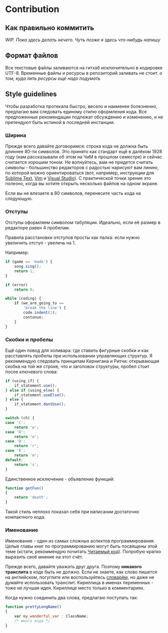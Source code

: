 # Contribution

## Как правильно коммитить

_WIP. Пока здесь делать нечего. Чуть позже я здесь что-нибудь напишу_

## Формат файлов

Все текстовые файлы заливаются на гитхаб исключительно в кодировке UTF-8. Временные файлы и ресурсы в репозиторий заливать не стоит. _о том, куда лить ресурсы ещё надо подумать_

## Style guidelines

Чтобы разработка протекала быстро, весело и наименее болезненно, предлагаю вам следовать единому стилю оформления кода. Все предложенные рекомендации подлежат обсуждению и изменению, и не претендуют быть истиной в последней инстанции.

### Ширина

Прежде всего давайте договоримся: строка кода не должна быть длиннее 80-ти символов. Это принято как стандарт ещё в далёком 1928 году (нам рассказывали об этом на ЧиМ в прошлом семестре) и сейчас считается хорошим тоном. Не волнуйтесь, вам не придется считать символы - большинство редакторов с радостью нарисуют вам линию, по которой можно ориентироваться (вот, например, инструкции для [Sublime Text](http://stackoverflow.com/questions/25900954/80-characters-right-margin-line-in-sublime-text-3), [Vim](http://stackoverflow.com/questions/235439/vim-80-column-layout-concerns) и [Visual Studio](http://stackoverflow.com/questions/84209/adding-a-guideline-to-the-editor-in-visual-studio)). С практической точки зрения это полезно, когда вы хотите открыть несколько файлов на одном экране.

Если вы не влезаете в 80 символов, перенесите часть кода на следующую.

### Отступы

Отступы оформляем символом табуляции. Идеально, если её размер в редакторе равен 4 пробелам.

Правила расстановки отступов просты как палка: если нужно увеличить отступ - увеличь на 1.

Например:


```javascript
if (game == 'made') {
	song.sing();
	return 1;
}

if (error)
	return 0;

while (coding) {
	if (we_are_going_to ==
		'break the line') {
		code.indent(1);
		contunue;
	}
}
```

### Скобки и пробелы

Ещё один повод для холивара: где ставить фигурные скобки и как расставлять пробелы при использовании управляющих структур. Я рекоммендую следовать принципам Кернигана и Ритчи: открывающая скобка на той же строке, что и заголовок структуры, пробел стоит после ключевого слова:

```javascript
if (using_if) {
	if_statement.use();
} else if (using_else) {
	if_statement.useElse();
} else {
	if_statement.dontUse();
}

switch (ch) {
case 'C':
	return 'w';
case 'O':
	return 'o';
case 'D':
	return 'r';
case 'E':
	return 'm';
default:
	return 's';
}

```

Единственное исключение - объявление функций:

```javascript
function getFun()
{
	return 'death';
}
```

Такой стиль неплохо показал себя при написании достаточно компактного кода.

### Именование

Именование - один из самых сложных аспектов программирования. Целые главы книг по программированию могут быть посвящены этой теме (кстати, рекоммендую почитать [Читаемый код](https://vk.com/wall-54530371_7088)). Попробую кратко выразить своё мнение на этот счёт.

Прежде всего, давайте уважать друг друга. Поэтому **никакого транслита** в коде быть не должно. Если не знаете, как слово пишется на английском, погуглите или воспользуйтесь [словарём](http://www.multitran.ru/), но даже не думайте использовать транслит. Кириллица в именах переменных - тоже не лучшая идея. Кириллице место только в комментариях.

Когда нужно соединить два слова, предлагаю поступать так:

```javascript
function prettyLongName()
{
	var my_wonderful_var : ClassName;
	/* много кода */
}
```
